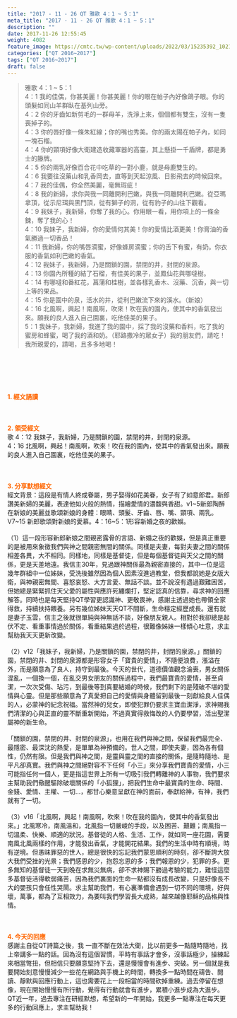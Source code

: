 ```yaml
---
title: "2017 - 11 - 26 QT 雅歌 4：1 ~ 5：1"
meta_title: "2017 - 11 - 26 QT 雅歌 4：1 ~ 5：1"
description: ""
date: 2017-11-26 12:55:45
weight: 4082
feature_image: https://cmtc.tw/wp-content/uploads/2022/03/15235392_10211799862337740_180693556567566654_o-1.webp
categories: ["QT 2016~2017"]
tags: ["QT 2016~2017"]
draft: false
---
```


<blockquote>雅歌 4：1 ~ 5：1<br />
4：1 我的佳偶，你甚美麗！你甚美麗！你的眼在帕子內好像鴿子眼。你的頭髮如同山羊群臥在基列山旁。<br />
4：2 你的牙齒如新剪毛的一群母羊，洗淨上來，個個都有雙生，沒有一隻喪掉子的。<br />
4：3 你的唇好像一條朱紅線；你的嘴也秀美。你的兩太陽在帕子內，如同一塊石榴。<br />
4：4 你的頸項好像大衛建造收藏軍器的高臺，其上懸掛一千盾牌，都是勇士的籐牌。<br />
4：5 你的兩乳好像百合花中吃草的一對小鹿，就是母鹿雙生的。<br />
4：6 我要往沒藥山和乳香岡去，直等到天起涼風、日影飛去的時候回來。<br />
4：7 我的佳偶，你全然美麗，毫無瑕疵！<br />
4：8 我的新婦，求你與我一同離開利巴嫩，與我一同離開利巴嫩。從亞瑪拿頂，從示尼珥與黑門頂，從有獅子的洞，從有豹子的山往下觀看。<br />
4：9 我妹子，我新婦，你奪了我的心。你用眼一看，用你項上的一條金鍊，奪了我的心！<br />
4：10 我妹子，我新婦，你的愛情何其美！你的愛情比酒更美！你膏油的香氣勝過一切香品！<br />
4：11 我新婦，你的嘴唇滴蜜，好像蜂房滴蜜；你的舌下有蜜，有奶。你衣服的香氣如利巴嫩的香氣。<br />
4：12 我妹子，我新婦，乃是關鎖的園，禁閉的井，封閉的泉源。<br />
4：13 你園內所種的結了石榴，有佳美的果子，並鳳仙花與哪噠樹。<br />
4：14 有哪噠和番紅花，菖蒲和桂樹，並各樣乳香木、沒藥、沉香，與一切上等的果品。<br />
4：15 你是園中的泉，活水的井，從利巴嫩流下來的溪水。（新娘）<br />
4：16 北風啊，興起！南風啊，吹來！吹在我的園內，使其中的香氣發出來。願我的良人進入自己園裏，吃他佳美的果子。<br />
5：1 我妹子，我新婦，我進了我的園中，採了我的沒藥和香料，吃了我的蜜房和蜂蜜，喝了我的酒和奶。（耶路撒冷的眾女子）我的朋友們，請吃！我所親愛的，請喝，且多多地喝！</blockquote><br />
&nbsp;<br />
<br />
&nbsp;<br />
<br />
<span style="color: #ff6600;"><strong>1. </strong><strong>經文誦讀</strong></span><br />
<br />
<span style="color: #ff6600;"><strong> </strong></span><br />
<br />
<span style="color: #ff6600;"><strong>2. </strong><strong>領受經文<br />
</strong></span>歌 4：12 我妹子，我新婦，乃是關鎖的園，禁閉的井，封閉的泉源。<br />
4：16 北風啊，興起！南風啊，吹來！吹在我的園內，使其中的香氣發出來。願我的良人進入自己園裏，吃他佳美的果子。<br />
<br />
&nbsp;<br />
<br />
<span style="color: #ff6600;"><strong>3. 分享默想經文<br />
</strong></span>經文背景：這段是有情人終成眷屬，男子娶得如花美眷，女子有了如意郎君。新郎讚美新婦的美麗，表達他如火般的熱情，描繪愛情的濃馥與香甜。v1~5新郎陶醉在新娘的美麗並歌頌新娘的身體：眼睛、頭髮、牙齒、唇、嘴、頸項、兩乳。V7~15 新郎歌頌對新娘的愛慕。4：16~5：1形容新婚之夜的歡娛。<br />
<br />
（1）這一段形容新郎新娘之間親密露骨的言語、新婚之夜的歡娛，但是真正重要的是被用來象徵我們與神之間親密無間的關係。同樣是夫妻，每對夫妻之間的關係相差各異，大不相同。同樣地，同樣是基督徒，但是每個基督徒與天父之間的關係，更是天差地遠。我信主30年，見過跟神關係最為親密直接的，其中一位是這幾年群組中一位姊妹，受洗後雖然因為個人因素沒進過教堂，但我都說她是女版大衛，與神親密無間、喜怒哀怒、大方言愛、無話不談。並不說沒有遇過艱難困苦，但她總是緊緊抓住天父愛的屬性與應許死纏爛打，堅定認真的信靠，尋求神的回應解答。同時也是每天堅持QT學習更認識神、更敬畏神，感謝主透過她也帶領全家得救，持續扶持餵養。另有幾位姊妹天天QT不間斷，生命穩定經歷成長。還有就是妻子玉雲，信主之後就很單純與神無話不談，好像朋友親人。相對於我卻總是起伏不定、看重事情過於關係，看重結果過於過程，很難像姊妹一樣傾心吐意，求主幫助我天天更新改變。<br />
<br />
（2）v12「我妹子，我新婦，乃是關鎖的園，禁閉的井，封閉的泉源。」關鎖的園，禁閉的井、封閉的泉源都是形容女子「寶貴的愛情」，不隨便浪費，漲溢在外，而是願意為了良人，持守到最後。今天的世代，道德價值觀念淪喪，男女關係混亂，一個換一個，在亂交男女朋友的關係過程中，我們最寶貴的愛情，甚至貞潔，一次次受傷、玷污，到最後等到真要結婚的時候，我們剩下的是殘破不堪的愛情與心靈。但是那些願意為了真愛把自己的愛情與身體留到最後一刻獻給良人佳偶的人，必蒙神的紀念祝福。當然神的兒女，即使犯罪仍要求主寶血潔淨，求神賜我們清潔的心與正直的靈不斷重新開始，不過真實得救悔改的人仍要學習，活出聖潔屬神的新生命。<br />
<br />
「關鎖的園，禁閉的井、封閉的泉源」，也用在我們與神之間，保留我們最完全、最隱密、最深沈的熱愛，是單單為神預備的。世人之間，即使夫妻，因為各有個性，仍然有限。但是我們與神之間，是靈與靈之間的直接的關係，是隨時隨地、是平凡卻真實。我們與神之間絕對容不下任何「小三」來分享我們寶貴的愛情，小三可能指任何一個人，更是指這世界上所有一切吸引我們轉離神的人事物，我們要求主幫助我們儆醒驅除破壞關係的「小狐狸」，把我們生命中最寶貴的生命、時間、金錢、愛情、主權、一切…，都甘心樂意呈獻在神的面前，奉獻給神，有神，我們就有了一切。<br />
<br />
（3）v16「北風啊，興起！南風啊，吹來！吹在我的園內，使其中的香氣發出來。」北風寒冷，南風溫和，北風指一切嚴峻的手段，以及困苦、艱難；南風指一切溫柔、快樂、順適的狀況。基督徒的人格、生活、工作，就如同一座花園，需要南風北風兩樣的作用，才能發出香氣，才能開花結果。我們的生活中時有順境，時有逆境。但愚昧罪惡的世人，總是很快的忘記我們蒙恩順利的時刻，卻不斷誇大放大我們受挫的光景；我們感恩的少，抱怨忘恩的多；我們報恩的少，犯罪的多。更多無知的基督徒一天到晚在求無災無病，卻不求神賜下勝過考驗的能力，難怪這麼多基督徒活得軟弱痛苦，因為我們裏面的生命一點都沒有成長改變，只是好像長不大的嬰孩只會任性哭鬧。求主幫助我們，有心裏準備會遇到一切不同的環境，好與壞，萬事，都為了互相效力，為要叫我們學習長大成熟，越來越像耶穌的品格與性情。<br />
<br />
&nbsp;<br />
<br />
<span style="color: #ff6600;"><strong>4. 今天的回應<br />
</strong></span>感謝主自從QT詩篇之後，我 一直不斷在效法大衛，比以前更多一點隨時隨地，找上帝講多一點的話。因為沒有這個習慣，平時有事話才會多，沒事話極少，操練起來相當彆扭，但相信只要願意堅持下去，還是慢慢會有進步、突破。另一個就是我要開始刻意慢慢減少一些花在網路與手機上的時間，轉換多一點時間在禱告、閱讀、靜默與回應行動上，這也需要花上一段相當的時間砍掉重練。過去停留在想像，現在開始慢慢有所行動，覺得有行動就會有進步，累積小進步成為大進步。QT近一年，過去專注在研經默想，希望新的一年開始，我更多一點專注在每天更多的行動回應上，求主幫助我！<br />
<br />
&nbsp;
        